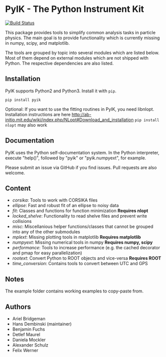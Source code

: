 # PyIK - The Python Instrument Kit

[![Build Status](https://travis-ci.org/HDembinski/pyik.svg?branch=master)](https://travis-ci.org/HDembinski/pyik)

This package provides tools to simplify common analysis tasks in particle physics. The main goal is to provide functionality which is currently missing in numpy, scipy, and matplotlib.

The tools are grouped by topic into several modules which are listed below. Most of them depend on external modules which are not shipped with Python. The respective dependencies are also listed.

## Installation

PyIK supports Python2 and Python3. Install it with `pip`.
```
pip install pyik
```

Optional: If you want to use the fitting routines in PyIK, you need libnlopt. Installation instructions are here
    http://ab-initio.mit.edu/wiki/index.php/NLopt#Download_and_installation
`pip install nlopt` may also work

## Documentation

PyIK uses the Python self-documentation system. In the Python interpreter, execute "help()", followed by "pyik" or "pyik.numpyext", for example.

Please submit an issue via GitHub if you find issues. Pull requests are also welcome.

## Content

* *corsika*: Tools to work with CORSIKA files
* *ellipse*: Fast and robust fit of an ellipse to noisy data
* *fit*: Classes and functions for function minimization __Requires nlopt__
* *locked_shelve*: Functionality to read shelve files and prevent write collisions
* *misc*: Miscellanious helper functions/classes that cannot be grouped into any of the other submodules
* *mplext*: Missing plotting tools in matplotlib __Requires matplotlib__
* *numpyext*: Missing numerical tools in numpy __Requires numpy, scipy__
* *performance*: Tools to increase performance (e.g. the cached decorator and pmap for easy parallelization)
* *rootext*: Convert Python to ROOT objects and vice-versa __Requires ROOT__
* *time_conversion*: Contains tools to convert between UTC and GPS

## Notes

The example folder contains working examples to copy-paste from.

## Authors

* Ariel Bridgeman
* Hans Dembinski (maintainer)
* Benjamin Fuchs
* Detlef Maurel
* Daniela Mockler
* Alexander Schulz
* Felix Werner
